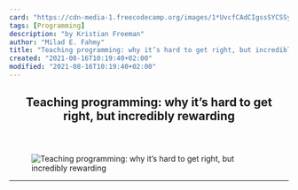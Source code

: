 ```yaml
---
card: "https://cdn-media-1.freecodecamp.org/images/1*UvcfCAdCIgssSYCSSykrMw.jpeg"
tags: [Programming]
description: "by Kristian Freeman"
author: "Milad E. Fahmy"
title: "Teaching programming: why it’s hard to get right, but incredibly rewarding"
created: "2021-08-16T10:19:40+02:00"
modified: "2021-08-16T10:19:40+02:00"
---
```

<div class="site-wrapper">
<main id="site-main" class="site-main outer">
<div class="inner">
<article class="post-full post tag-programming tag-tech tag-startup tag-web-development tag-self-improvement ">
<header class="post-full-header">
<h1 class="post-full-title">Teaching programming: why it’s hard to get right, but incredibly rewarding</h1>
</header>
<figure class="post-full-image">
<picture>
<source media="(max-width: 700px)" sizes="1px" srcset="data:image/gif;base64,R0lGODlhAQABAIAAAAAAAP///yH5BAEAAAAALAAAAAABAAEAAAIBRAA7 1w">
<source media="(min-width: 701px)" sizes="(max-width: 800px) 400px,
(max-width: 1170px) 700px,
1400px" srcset="https://cdn-media-1.freecodecamp.org/images/1*UvcfCAdCIgssSYCSSykrMw.jpeg 300w,
https://cdn-media-1.freecodecamp.org/images/1*UvcfCAdCIgssSYCSSykrMw.jpeg 600w,
https://cdn-media-1.freecodecamp.org/images/1*UvcfCAdCIgssSYCSSykrMw.jpeg 1000w,
https://cdn-media-1.freecodecamp.org/images/1*UvcfCAdCIgssSYCSSykrMw.jpeg 2000w">
<img onerror="this.style.display='none'" src="https://cdn-media-1.freecodecamp.org/images/1*UvcfCAdCIgssSYCSSykrMw.jpeg" alt="Teaching programming: why it’s hard to get right, but incredibly rewarding">
</picture>
</figure>
<section class="post-full-content">
<div class="post-content medium-migrated-article">
</div>
<hr>
</section>
</article>
</div>
</main>
</div>
<!-- Google Tag Manager (noscript) -->
<!-- End Google Tag Manager (noscript) -->
